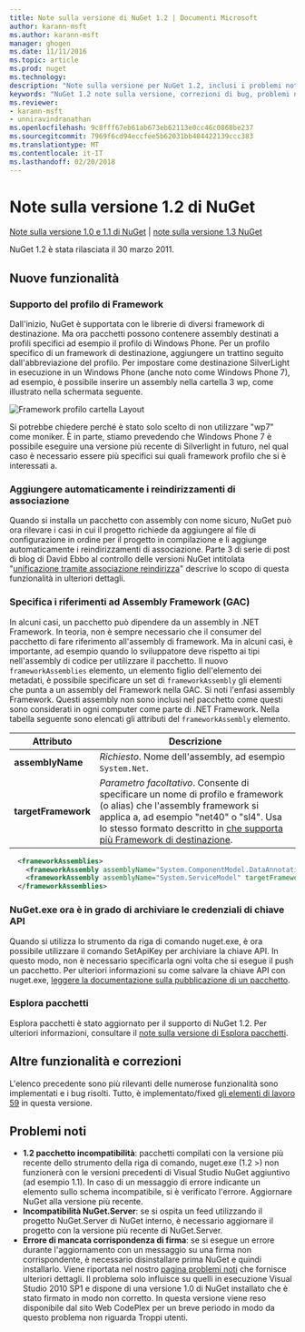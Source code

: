 ```yaml
---
title: Note sulla versione di NuGet 1.2 | Documenti Microsoft
author: karann-msft
ms.author: karann-msft
manager: ghogen
ms.date: 11/11/2016
ms.topic: article
ms.prod: nuget
ms.technology: 
description: "Note sulla versione per NuGet 1.2, inclusi i problemi noti, correzioni di bug, le funzionalità aggiunte e dcr."
keywords: "NuGet 1.2 note sulla versione, correzioni di bug, problemi noti, aggiunta di funzionalità, eseguire"
ms.reviewer:
- karann-msft
- unniravindranathan
ms.openlocfilehash: 9c8fff67eb61ab673eb62113e0cc46c0868be237
ms.sourcegitcommit: 7969f6cd94eccfee5b62031bb404422139ccc383
ms.translationtype: MT
ms.contentlocale: it-IT
ms.lasthandoff: 02/20/2018
---
```

# <a name="nuget-12-release-notes"></a>Note sulla versione 1.2 di NuGet

[Note sulla versione 1.0 e 1.1 di NuGet](../release-notes/nuget-1.1.md) | [note sulla versione 1.3 NuGet](../release-notes/nuget-1.3.md)

NuGet 1.2 è stata rilasciata il 30 marzo 2011.

## <a name="new-features"></a>Nuove funzionalità

### <a name="framework-profile-support"></a>Supporto del profilo di Framework

Dall'inizio, NuGet è supportata con le librerie di diversi framework di destinazione. Ma ora pacchetti possono contenere assembly destinati a profili specifici ad esempio il profilo di Windows Phone. Per un profilo specifico di un framework di destinazione, aggiungere un trattino seguito dall'abbreviazione del profilo. Per impostare come destinazione SilverLight in esecuzione in un Windows Phone (anche noto come Windows Phone 7), ad esempio, è possibile inserire un assembly nella cartella 3 wp, come illustrato nella schermata seguente.

![Framework profilo cartella Layout](./media/framework-profile-support.png)

Si potrebbe chiedere perché è stato solo scelto di non utilizzare "wp7" come moniker. È in parte, stiamo prevedendo che Windows Phone 7 è possibile eseguire una versione più recente di Silverlight in futuro, nel qual caso è necessario essere più specifici sui quali framework profilo che si è interessati a.

### <a name="automatically-add-binding-redirects"></a>Aggiungere automaticamente i reindirizzamenti di associazione

Quando si installa un pacchetto con assembly con nome sicuro, NuGet può ora rilevare i casi in cui il progetto richiede da aggiungere al file di configurazione in ordine per il progetto in compilazione e li aggiunge automaticamente i reindirizzamenti di associazione. Parte 3 di serie di post di blog di David Ebbo al controllo delle versioni NuGet intitolata "[unificazione tramite associazione reindirizza](http://blog.davidebbo.com/2011/01/nuget-versioning-part-3-unification-via.html)" descrive lo scopo di questa funzionalità in ulteriori dettagli.

<a name="framework-assembly-refs"></a>

### <a name="specifying-framework-assembly-references-gac"></a>Specifica i riferimenti ad Assembly Framework (GAC)

In alcuni casi, un pacchetto può dipendere da un assembly in .NET Framework. In teoria, non è sempre necessario che il consumer del pacchetto di fare riferimento all'assembly di framework. Ma in alcuni casi, è importante, ad esempio quando lo sviluppatore deve rispetto ai tipi nell'assembly di codice per utilizzare il pacchetto. Il nuovo `frameworkAssemblies` elemento, un elemento figlio dell'elemento dei metadati, è possibile specificare un set di `frameworkAssembly` gli elementi che punta a un assembly del Framework nella GAC. Si noti l'enfasi assembly Framework.
Questi assembly non sono inclusi nel pacchetto come questi sono considerati in ogni computer come parte di .NET Framework. Nella tabella seguente sono elencati gli attributi del `frameworkAssembly` elemento.


|Attributo |Descrizione|
|----------------|-----------|
|**assemblyName**|*Richiesto*. Nome dell'assembly, ad esempio `System.Net`.|
|**targetFramework**|*Parametro facoltativo*. Consente di specificare un nome di profilo e framework (o alias) che l'assembly framework si applica a, ad esempio "net40" o "sl4". Usa lo stesso formato descritto in [che supporta più Framework di destinazione](../create-packages/supporting-multiple-target-frameworks.md).|

```xml
  <frameworkAssemblies>
    <frameworkAssembly assemblyName="System.ComponentModel.DataAnnotations" targetFramework="net40" />
    <frameworkAssembly assemblyName="System.ServiceModel" targetFramework="net40" />
  </frameworkAssemblies>
```

### <a name="nugetexe-now-is-able-to-store-api-key-credentials"></a>NuGet.exe ora è in grado di archiviare le credenziali di chiave API

Quando si utilizza lo strumento da riga di comando nuget.exe, è ora possibile utilizzare il comando SetApiKey per archiviare la chiave API. In questo modo, non è necessario specificarla ogni volta che si esegue il push un pacchetto. Per ulteriori informazioni su come salvare la chiave API con nuget.exe, [leggere la documentazione sulla pubblicazione di un pacchetto](../create-packages/publish-a-package.md).

### <a name="package-explorer"></a>Esplora pacchetti
Esplora pacchetti è stato aggiornato per il supporto di NuGet 1.2. Per ulteriori informazioni, consultare il [note sulla versione di Esplora pacchetti](http://nuget.codeplex.com/wikipage?title=New%20features%20in%20NuGet%20Package%20Explorer%201.0).

## <a name="other-featuresfixes"></a>Altre funzionalità e correzioni

L'elenco precedente sono più rilevanti delle numerose funzionalità sono implementati e i bug risolti. Tutto, è implementato/fixed [gli elementi di lavoro 59](http://nuget.codeplex.com/workitem/list/advanced?keyword=&status=All&type=All&priority=All&release=NuGet%201.2&assignedTo=All&component=All&sortField=Votes&sortDirection=Descending&page=0) in questa versione.

## <a name="known-issues"></a>Problemi noti

* **1.2 pacchetto incompatibilità**: pacchetti compilati con la versione più recente dello strumento della riga di comando, nuget.exe (1.2 >) non funzionerà con le versioni precedenti di Visual Studio NuGet aggiuntivo (ad esempio 1.1). In caso di un messaggio di errore indicante un elemento sullo schema incompatibile, si è verificato l'errore. Aggiornare NuGet alla versione più recente.
* **Incompatibilità NuGet.Server**: se si ospita un feed utilizzando il progetto NuGet.Server di NuGet interno, è necessario aggiornare il progetto con la versione più recente di NuGet.Server.
* **Errore di mancata corrispondenza di firma**: se si esegue un errore durante l'aggiornamento con un messaggio su una firma non corrispondente, è necessario disinstallare prima NuGet e quindi installarlo. Viene riportata nel nostro [pagina problemi noti](../release-notes/known-issues.md) che fornisce ulteriori dettagli. Il problema solo influisce su quelli in esecuzione Visual Studio 2010 SP1 e dispone di una versione 1.0 di NuGet installato che è stato firmato in modo non corretto. In questa versione viene reso disponibile dal sito Web CodePlex per un breve periodo in modo da questo problema non riguarda Troppi utenti.